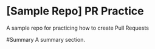 # [Sample Repo] PR Practice
A sample repo for practicing how to create Pull Requests

#Summary
A summary section.